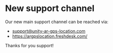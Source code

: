 # New support channel

Our new main support channel can be reached via:
- support@unity-ar-gps-location.com
- https://argpslocation.freshdesk.com/

Thanks for you support!

